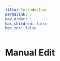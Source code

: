 ```yaml
---
title: Introduction
permalink: /
nav_order: 1
has_children: false
has_toc: false
---
```

# Manual Edit
